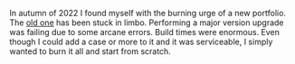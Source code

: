 In autumn of 2022 I found myself with the burning urge of a new portfolio. The [old one](https://github.com/ichik/ichik.xyz) has been stuck in limbo. Performing a major version upgrade was failing due to some arcane errors. Build times were enormous. Even though I could add a case or more to it and it was serviceable, I simply wanted to burn it all and start from scratch.
